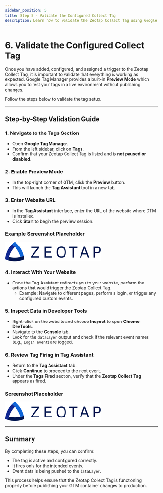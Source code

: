 ```yaml
---
sidebar_position: 5
title: Step 5 - Validate the Configured Collect Tag
description: Learn how to validate the Zeotap Collect Tag using Google Tag Manager's Preview Mode and Chrome DevTools.
---
```


# 6. Validate the Configured Collect Tag

Once you have added, configured, and assigned a trigger to the Zeotap Collect Tag, it is important to validate that everything is working as expected. Google Tag Manager provides a built-in **Preview Mode** which allows you to test your tags in a live environment without publishing changes.

Follow the steps below to validate the tag setup.

---

## Step-by-Step Validation Guide

### 1. Navigate to the Tags Section

- Open **Google Tag Manager**.
- From the left sidebar, click on **Tags**.
- Confirm that your Zeotap Collect Tag is listed and is **not paused or disabled**.

### 2. Enable Preview Mode

- In the top-right corner of GTM, click the **Preview** button.
- This will launch the **Tag Assistant** tool in a new tab.

### 3. Enter Website URL

- In the **Tag Assistant** interface, enter the URL of the website where GTM is installed.
- Click **Start** to begin the preview session.

### Example Screenshot Placeholder

![Tag Assistant Launch](../../../static/img/zeotap_logo.svg)


### 4. Interact With Your Website

- Once the Tag Assistant redirects you to your website, perform the actions that would trigger the Zeotap Collect Tag.
  - Example: Navigate to different pages, perform a login, or trigger any configured custom events.

### 5. Inspect Data in Developer Tools

- Right-click on the website and choose **Inspect** to open **Chrome DevTools**.
- Navigate to the **Console** tab.
- Look for the `dataLayer` output and check if the relevant event names (e.g., `Login event`) are logged.

### 6. Review Tag Firing in Tag Assistant

- Return to the **Tag Assistant** tab.
- Click **Continue** to proceed to the next event.
- Under the **Tags Fired** section, verify that the **Zeotap Collect Tag** appears as fired.

### Screenshot Placeholder

![Tags Fired Example](../../../static/img/zeotap_logo.svg)


---

## Summary

By completing these steps, you can confirm:

- The tag is active and configured correctly.
- It fires only for the intended events.
- Event data is being pushed to the `dataLayer`.

This process helps ensure that the Zeotap Collect Tag is functioning properly before publishing your GTM container changes to production.
